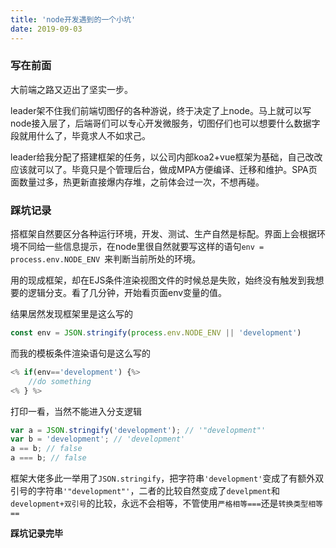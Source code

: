 ```yaml
---
title: 'node开发遇到的一个小坑'
date: 2019-09-03
---
```


### 写在前面

大前端之路又迈出了坚实一步。

leader架不住我们前端切图仔的各种游说，终于决定了上node。马上就可以写node接入层了，后端哥们可以专心开发微服务，切图仔们也可以想要什么数据字段就用什么了，毕竟求人不如求己。

leader给我分配了搭建框架的任务，以公司内部koa2+vue框架为基础，自己改改应该就可以了。毕竟只是个管理后台，做成MPA方便编译、迁移和维护。SPA页面数量过多，热更新直接爆内存堆，之前体会过一次，不想再碰。

### 踩坑记录

搭框架自然要区分各种运行环境，开发、测试、生产自然是标配。界面上会根据环境不同给一些信息提示，在node里很自然就要写这样的语句`env = process.env.NODE_ENV `来判断当前所处的环境。

用的现成框架，却在EJS条件渲染视图文件的时候总是失败，始终没有触发到我想要的逻辑分支。看了几分钟，开始看页面env变量的值。

结果居然发现框架里是这么写的

```javascript
const env = JSON.stringify(process.env.NODE_ENV || 'development')
```

而我的模板条件渲染语句是这么写的

```javascript
<% if(env=='development') {%>
    //do something 
<% } %>
```

打印一看，当然不能进入分支逻辑

```javascript
var a = JSON.stringify('development'); // '"development"'
var b = 'development'; // 'development'
a == b; // false
a === b; // false
```

框架大佬多此一举用了`JSON.stringify`，把字符串`'development'`变成了有额外双引号的字符串`'"development"'`，二者的比较自然变成了`develpment`和`development+双引号`的比较，永远不会相等，不管使用`严格相等===`还是`转换类型相等==`



**踩坑记录完毕**